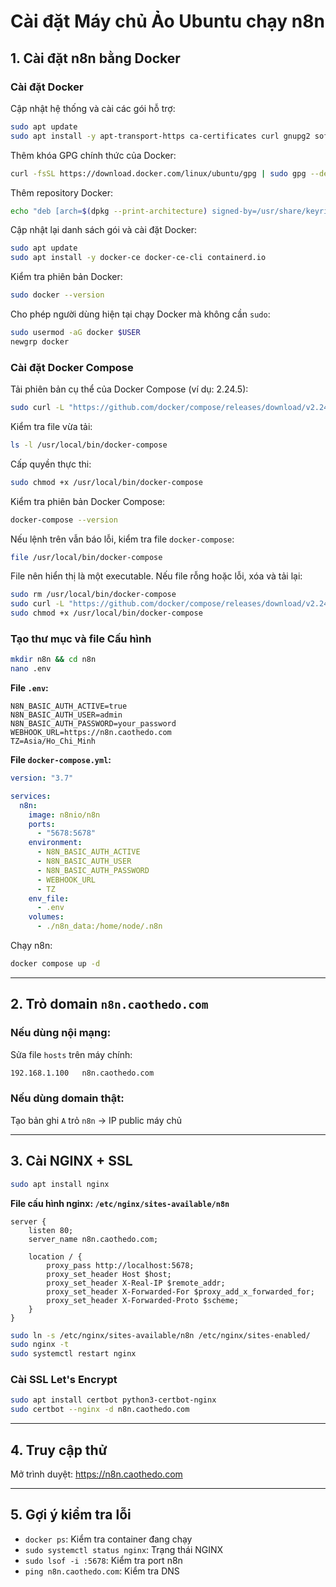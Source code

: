 # Cài đặt Máy chủ Ảo Ubuntu chạy n8n

## 1. Cài đặt n8n bằng Docker

### Cài đặt Docker
Cập nhật hệ thống và cài các gói hỗ trợ:
```bash
sudo apt update
sudo apt install -y apt-transport-https ca-certificates curl gnupg2 software-properties-common
```

Thêm khóa GPG chính thức của Docker:
```bash
curl -fsSL https://download.docker.com/linux/ubuntu/gpg | sudo gpg --dearmor -o /usr/share/keyrings/docker-archive-keyring.gpg
```

Thêm repository Docker:
```bash
echo "deb [arch=$(dpkg --print-architecture) signed-by=/usr/share/keyrings/docker-archive-keyring.gpg] https://download.docker.com/linux/ubuntu $(lsb_release -cs) stable" | sudo tee /etc/apt/sources.list.d/docker.list > /dev/null
```

Cập nhật lại danh sách gói và cài đặt Docker:
```bash
sudo apt update
sudo apt install -y docker-ce docker-ce-cli containerd.io
```

Kiểm tra phiên bản Docker:
```bash
sudo docker --version
```

Cho phép người dùng hiện tại chạy Docker mà không cần `sudo`:
```bash
sudo usermod -aG docker $USER
newgrp docker
```

### Cài đặt Docker Compose
Tải phiên bản cụ thể của Docker Compose (ví dụ: 2.24.5):
```bash
sudo curl -L "https://github.com/docker/compose/releases/download/v2.24.5/docker-compose-$(uname -s)-$(uname -m)" -o /usr/local/bin/docker-compose
```

Kiểm tra file vừa tải:
```bash
ls -l /usr/local/bin/docker-compose
```

Cấp quyền thực thi:
```bash
sudo chmod +x /usr/local/bin/docker-compose
```

Kiểm tra phiên bản Docker Compose:
```bash
docker-compose --version
```

Nếu lệnh trên vẫn báo lỗi, kiểm tra file `docker-compose`:
```bash
file /usr/local/bin/docker-compose
```
File nên hiển thị là một executable. Nếu file rỗng hoặc lỗi, xóa và tải lại:
```bash
sudo rm /usr/local/bin/docker-compose
sudo curl -L "https://github.com/docker/compose/releases/download/v2.24.5/docker-compose-$(uname -s)-$(uname -m)" -o /usr/local/bin/docker-compose
sudo chmod +x /usr/local/bin/docker-compose
```

### Tạo thư mục và file Cấu hình
```bash
mkdir n8n && cd n8n
nano .env
```

**File `.env`:**

```env
N8N_BASIC_AUTH_ACTIVE=true
N8N_BASIC_AUTH_USER=admin
N8N_BASIC_AUTH_PASSWORD=your_password
WEBHOOK_URL=https://n8n.caothedo.com
TZ=Asia/Ho_Chi_Minh
```

**File `docker-compose.yml`:**

```yaml
version: "3.7"

services:
  n8n:
    image: n8nio/n8n
    ports:
      - "5678:5678"
    environment:
      - N8N_BASIC_AUTH_ACTIVE
      - N8N_BASIC_AUTH_USER
      - N8N_BASIC_AUTH_PASSWORD
      - WEBHOOK_URL
      - TZ
    env_file:
      - .env
    volumes:
      - ./n8n_data:/home/node/.n8n
```

Chạy n8n:
```bash
docker compose up -d
```

---

## 2. Trỏ domain `n8n.caothedo.com`

### Nếu dùng nội mạng:
Sửa file `hosts` trên máy chính:

```txt
192.168.1.100   n8n.caothedo.com
```

### Nếu dùng domain thật:
Tạo bản ghi `A` trỏ `n8n` → IP public máy chủ

---

## 3. Cài NGINX + SSL

```bash
sudo apt install nginx
```

**File cấu hình nginx: `/etc/nginx/sites-available/n8n`**

```nginx
server {
    listen 80;
    server_name n8n.caothedo.com;

    location / {
        proxy_pass http://localhost:5678;
        proxy_set_header Host $host;
        proxy_set_header X-Real-IP $remote_addr;
        proxy_set_header X-Forwarded-For $proxy_add_x_forwarded_for;
        proxy_set_header X-Forwarded-Proto $scheme;
    }
}
```

```bash
sudo ln -s /etc/nginx/sites-available/n8n /etc/nginx/sites-enabled/
sudo nginx -t
sudo systemctl restart nginx
```

### Cài SSL Let's Encrypt

```bash
sudo apt install certbot python3-certbot-nginx
sudo certbot --nginx -d n8n.caothedo.com
```

---

## 4. Truy cập thử

Mở trình duyệt: https://n8n.caothedo.com

---

## 5. Gợi ý kiểm tra lỗi

- `docker ps`: Kiểm tra container đang chạy
- `sudo systemctl status nginx`: Trạng thái NGINX
- `sudo lsof -i :5678`: Kiểm tra port n8n
- `ping n8n.caothedo.com`: Kiểm tra DNS
